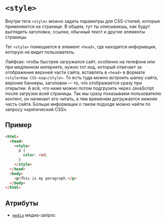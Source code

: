 # `<style>`

Внутри тега `<style>` можно задать параметры для CSS-стилей, которые применяются на странице. В общем, тут ты описываешь, как будут выглядеть заголовки, ссылки, обычный текст и другие элементы страницы.

Тег `<style>` помещается в элемент `<head>`, где находится информация, которую не видит пользователь.

Лайфхак: чтобы быстрее загружался сайт, особенно на телефоне или при медленном интернете, нужно тот код, который отвечает за отображение верхней части сайта, вставлять в `<head>` в формате `<style>Наш CSS-код</style>`. То есть туда можно встроить шапку сайта, верхние баннеры, заголовки — то, что отображается сразу при открытии. А всё, что ниже можно потом подгрузить через JavaScript после загрузки всей страницы. Так мы сразу показываем пользователю контент, он начинает его читать, а тем временем догружается нижняя часть сайта. Больше информации о таком подходе можно найти по запросу «критический CSS».

## Пример

```html
<html>
  <head>
    <style>
      p {
        color: red;
      }
    </style>
  </head>
  <body>
    <p>This is my paragraph.</p>
  </body>
</html>
```

## Атрибуты

- [`media`](../Attrubutes/media.md) медиа-запрос
